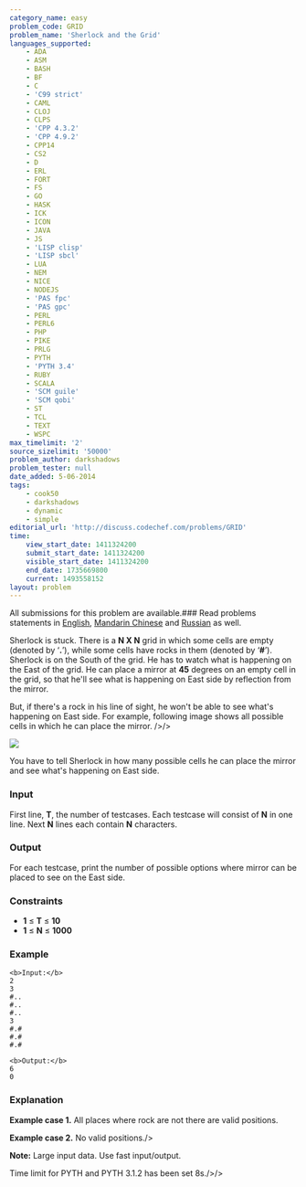 ```yaml
---
category_name: easy
problem_code: GRID
problem_name: 'Sherlock and the Grid'
languages_supported:
    - ADA
    - ASM
    - BASH
    - BF
    - C
    - 'C99 strict'
    - CAML
    - CLOJ
    - CLPS
    - 'CPP 4.3.2'
    - 'CPP 4.9.2'
    - CPP14
    - CS2
    - D
    - ERL
    - FORT
    - FS
    - GO
    - HASK
    - ICK
    - ICON
    - JAVA
    - JS
    - 'LISP clisp'
    - 'LISP sbcl'
    - LUA
    - NEM
    - NICE
    - NODEJS
    - 'PAS fpc'
    - 'PAS gpc'
    - PERL
    - PERL6
    - PHP
    - PIKE
    - PRLG
    - PYTH
    - 'PYTH 3.4'
    - RUBY
    - SCALA
    - 'SCM guile'
    - 'SCM qobi'
    - ST
    - TCL
    - TEXT
    - WSPC
max_timelimit: '2'
source_sizelimit: '50000'
problem_author: darkshadows
problem_tester: null
date_added: 5-06-2014
tags:
    - cook50
    - darkshadows
    - dynamic
    - simple
editorial_url: 'http://discuss.codechef.com/problems/GRID'
time:
    view_start_date: 1411324200
    submit_start_date: 1411324200
    visible_start_date: 1411324200
    end_date: 1735669800
    current: 1493558152
layout: problem
---
```

All submissions for this problem are available.###  Read problems statements in [English](http://www.codechef.com/download/translated/COOK50/english/GRID.pdf), [Mandarin Chinese](http://www.codechef.com/download/translated/COOK50/mandarin/GRID.pdf) and [Russian](http://www.codechef.com/download/translated/COOK50/russian/GRID.pdf) as well.

Sherlock is stuck. There is a **N X N** grid in which some cells are empty (denoted by ‘**.**’), while some cells have rocks in them (denoted by ‘**\#**’). Sherlock is on the South of the grid. He has to watch what is happening on the East of the grid. He can place a mirror at **45** degrees on an empty cell in the grid, so that he'll see what is happening on East side by reflection from the mirror.


But, if there's a rock in his line of sight, he won't be able to see what's happening on East side. For example, following image shows all possible cells in which he can place the mirror. />/>

![](//www.codechef.com/download/COOK50/grid.jpg)

You have to tell Sherlock in how many possible cells he can place the mirror and see what's happening on East side.

### Input

First line, **T**, the number of testcases. Each testcase will consist of **N** in one line. Next **N** lines each contain **N** characters.

### Output

For each testcase, print the number of possible options where mirror can be placed to see on the East side.

### Constraints

- **1** ≤ **T** ≤ **10**
- **1** ≤ **N** ≤ **1000**

### Example

```
<b>Input:</b>
2
3
#..
#..
#..
3
#.#
#.#
#.#

<b>Output:</b>
6
0

```
### Explanation

**Example case 1.** All places where rock are not there are valid positions.

**Example case 2.** No valid positions./>



**Note:** Large input data. Use fast input/output.

Time limit for PYTH and PYTH 3.1.2 has been set 8s./>/>